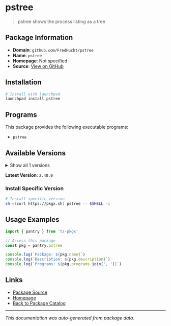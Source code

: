 # pstree

> pstree shows the process listing as a tree

## Package Information

- **Domain**: `github.com/FredHucht/pstree`
- **Name**: `pstree`
- **Homepage**: Not specified
- **Source**: [View on GitHub](https://github.com/pkgxdev/pantry/tree/main/projects/github.com/FredHucht/pstree/package.yml)

## Installation

```bash
# Install with launchpad
launchpad install pstree
```

## Programs

This package provides the following executable programs:

- `pstree`

## Available Versions

<details>
<summary>Show all 1 versions</summary>

- `2.40.0`

</details>

**Latest Version**: `2.40.0`

### Install Specific Version

```bash
# Install specific version
sh <(curl https://pkgx.sh) pstree -- $SHELL -i
```

## Usage Examples

```typescript
import { pantry } from 'ts-pkgx'

// Access this package
const pkg = pantry.pstree

console.log(`Package: ${pkg.name}`)
console.log(`Description: ${pkg.description}`)
console.log(`Programs: ${pkg.programs.join(', ')}`)
```

## Links

- [Package Source](https://github.com/pkgxdev/pantry/tree/main/projects/github.com/FredHucht/pstree/package.yml)
- [Homepage](#)
- [Back to Package Catalog](../../../package-catalog.md)

---

*This documentation was auto-generated from package data.*
